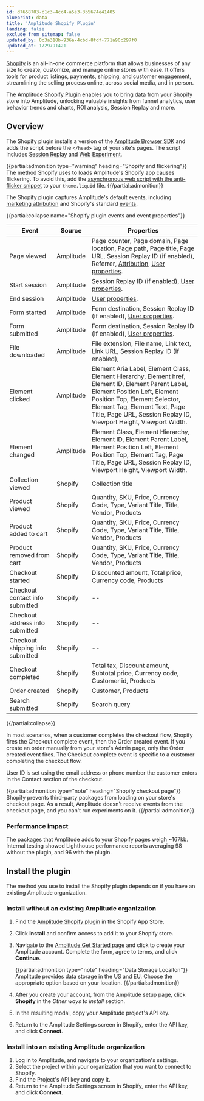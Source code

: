 ```yaml
---
id: d7658703-c1c3-4cc4-a5e3-3b5674e41405
blueprint: data
title: 'Amplitude Shopify Plugin'
landing: false
exclude_from_sitemap: false
updated_by: 0c3a318b-936a-4cbd-8fdf-771a90c297f0
updated_at: 1729791421
---
```


[Shopify](https://www.shopify.com/) is an all-in-one commerce platform that allows businesses of any size to create, customize, and manage online stores with ease. It offers tools for product listings, payments, shipping, and customer engagement, streamlining the selling process online, across social media, and in person.

The [Amplitude Shopify Plugin](https://apps.shopify.com/amplitude) enables you to bring data from your Shopify store into Amplitude, unlocking valuable insights from funnel analytics, user behavior trends and charts, ROI analysis, Session Replay and more.

## Overview

The Shopify plugin installs a version of the [Amplitude Browser SDK](/docs/sdks/analytics/browser/browser-sdk-2) and adds the script before the `</head>` tag of your site's pages. The script includes [Session Replay](/docs/session-replay) and [Web Experiment](/docs/web-experiment).

{{partial:admonition type="warning" heading="Shopify and flickering"}}
The method Shopify uses to loads Amplitude's Shopify app causes flickering. To avoid this, add the [asynchronous web script with the anti-flicker snippet](#async-script-with-anti-flicker-snippet) to your `theme.liquid` file.
{{/partial:admonition}}

The Shopify plugin captures Amplitude's default events, including [marketing attribution](/docs/sdks/analytics/browser/browser-sdk-2#track-marketing-attribution) and Shopify's standard [events](https://shopify.dev/docs/api/web-pixels-api/standard-events).

{{partial:collapse name="Shopify plugin events and event properties"}}

| Event                            | Source    | Properties                                                                                                                                                                                                                                                                |
| -------------------------------- | --------- | ------------------------------------------------------------------------------------------------------------------------------------------------------------------------------------------------------------------------------------------------------------------------- |
| Page viewed                      | Amplitude | Page counter, Page domain, Page location, Page path, Page title, Page URL, Session Replay ID (if enabled), Referrer, [Attribution](#marketing-attribution), [User properties](#user-properties).                                                                          |
| Start session                    | Amplitude | Session Replay ID (if enabled), [User properties](#user-properties).                                                                                                                                                                                                      |
| End session                      | Amplitude | [User properties](#user-properties).                                                                                                                                                                                                                                      |
| Form started                     | Amplitude | Form destination, Session Replay ID (if enabled), [User properties](#user-properties).                                                                                                                                                                                    |
| Form submitted                   | Amplitude | Form destination, Session Replay ID (if enabled), [User properties](#user-properties).                                                                                                                                                                                    |
| File downloaded                  | Amplitude | File extension, File name, Link text, Link URL, Session Replay ID (if enabled),                                                                                                                                                                                           |
| Element clicked                  | Amplitude | Element Aria Label, Element Class, Element Hierarchy, Element href, Element ID, Element Parent Label, Element Position Left, Element Position Top, Element Selector, Element Tag, Element Text, Page Title, Page URL, Session Replay ID, Viewport Height, Viewport Width. |
| Element changed                  | Amplitude | Element Class, Element Hierarchy, Element ID, Element Parent Label, Element Position Left, Element Position Top, Element Tag, Page Title, Page URL, Session Replay ID, Viewport Height, Viewport Width.                                                                   |
| Collection viewed                | Shopify   | Collection title                                                                                                                                                                                                                                                          |
| Product viewed                   | Shopify   | Quantity, SKU, Price, Currency Code, Type, Variant Title, Title, Vendor, Products                                                                                                                                                                                         |
| Product added to cart            | Shopify   | Quantity, SKU, Price, Currency Code, Type, Variant Title, Title, Vendor, Products                                                                                                                                                                                         |
| Product removed from cart        | Shopify   | Quantity, SKU, Price, Currency Code, Type, Variant Title, Title, Vendor, Products                                                                                                                                                                                         |
| Checkout started                 | Shopify   | Discounted amount, Total price, Currency code, Products                                                                                                                                                                                                                   |
| Checkout contact info submitted  | Shopify   | --                                                                                                                                                                                                                                                                        |
| Checkout address info submitted  | Shopify   | --                                                                                                                                                                                                                                                                        |
| Checkout shipping info submitted | Shopify   | --                                                                                                                                                                                                                                                                        |
| Checkout completed               | Shopify   | Total tax, Discount amount, Subtotal price, Currency code, Customer id, Products                                                                                                                                                                                          |
| Order created                    | Shopify   | Customer, Products                                                                                                                                                                                                                                                        |
| Search submitted                 | Shopify   | Search query                                                                                                                                                                                                                                                              |

{{/partial:collapse}}

In most scenarios, when a customer completes the checkout flow, Shopify fires the Checkout complete event, then the Order created event. If you create an order manually from your store's Admin page, only the Order created event fires. The Checkout complete event is specific to a customer completing the checkout flow.

User ID is set using the email address or phone number the customer enters in the Contact section of the checkout.

{{partial:admonition type="note" heading="Shopify checkout page"}}
Shopify prevents third-party packages from loading on your store's checkout page. As a result, Amplitude doesn't receive events from the checkout page, and you can't run experiments on it.
{{/partial:admonition}}

### Performance impact

The packages that Amplitude adds to your Shopify pages weigh ~167kb. Internal testing showed Lighthouse performance reports averaging 98 without the plugin, and 96 with the plugin.

## Install the plugin

The method you use to install the Shopify plugin depends on if you have an existing Amplitude organization. 

### Install without an existing Amplitude organization

1. Find the [Amplitude Shopify plugin](https://apps.shopify.com/amplitude) in the Shopify App Store.
2. Click **Install** and confirm access to add it to your Shopify store.
3. Navigate to the [Amplitude Get Started page](https://analytics.amplitude.com/login?utm_source=shopify_app) and click to create your Amplitude account. Complete the form, agree to terms, and click **Continue**.

    {{partial:admonition type="note" heading="Data Storage Locaiton"}}
    Amplitude provides data storage in the US and EU. Choose the appropriate option based on your location.
    {{/partial:admonition}}

4. After you create your account, from the Amplitude setup page, click **Shopify** in the *Other ways to install* section.
5. In the resulting modal, copy your Amplitude project's API key.
6. Return to the Amplitude Settings screen in Shopify, enter the API key, and click **Connect**.

### Install into an existing Amplitude organization

1. Log in to Amplitude, and navigate to your organization's settings.
2. Select the project within your organization that you want to connect to Shopify.
3. Find the Project's API key and copy it.
4. Return to the Amplitude Settings screen in Shopify, enter the API key, and click **Connect**.